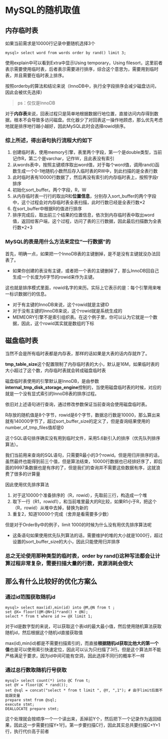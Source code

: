 # MySQL的随机取值

## 内存临时表

如果当前需求是10000行记录中要随机选择3个

```mysql
mysql> select word from words order by rand() limit 3;
```

使用explain中可以看到Extra中显示Using temporary，Using filesort，这里前者表示需要使用临时表，后者表示需要进行排序，综合这个意思为，需要用到临时表，并且需要在临时表上排序。

按照orderby的算法和结论来说（InnoDB中，执行全字段排序会减少磁盘访问，因此会被优先选择）

> ps：仅仅是InnoDB

对于**内存表**来说，回表过程只是简单地根据数据行地位置，直接访问内存得到数据，根本不会导致多访问磁盘。优化器少了对回表这一操作地顾虑，那么优先考虑地就是排序地行越小越好，因此MySQL此时会选择rowid排序。

### 综上所述，得出语句执行流程大约如下

1. 创建临时表，使用memory引擎，表里两个字段，第一个是double类型，当前记作R，第二个是varchar，记作W，且此表没有索引
2. 从words表中，按照主键顺序取出word值，对于每个word值，调用rand()函数生成一个0-1地随机小数然后存入临时表的RW中，到此扫描的是全表行数
3. 此时临时表有10000行数据了，然后再没有索引的内存临时表上，按照字段r排序
4. 初始化sort_buffer。两个字段，R，W
5. 从内存临时表一行行的取出R和**位置信息**，分别存入sort_buffer的两个字段中，这个过程会对内存临时表全表扫描，此时行数已经是全表行数*2
6. 在sort_buffer中根据R的值进行排序
7. 排序完成后，取出前三个结果的位置信息，依次到内存临时表中取出word值，返回给客户端，这个过程，访问了表的三行数据，因此最后扫描数为全表行数*2+3

###  MySQL的表是用什么方法来定位“一行数据”的

首先，明确一点，如果把一个InnoDB表的主键删掉，是不是没有主键就没办法回表了。

- 如果你创建的表没有主键，或者把一个表的主键删掉了，那么InnoDB回自己生成一个长度为6字节的rowid来作为主键。

这也就是排序模式里面，rowid名字的来历。实际上它表示的是：每个引擎用来唯一标识数据行的信息。

- 对于有主键的InnoDB来说，这个rowid就是主键ID
- 对于没有主键的InnoDB来说，这个rowid就是系统生成的
- MEMEORY引擎不是索引组织表。在这个例子里，你可以认为它就是一个数据，因此，这个rowid其实就是数组的下标

## 磁盘临时表

当然不会是所有临时表都是内存表，那样的话如果是大表的话内存就炸了。

**tmp_table_size**这个配置限制了内存临时表的大小，默认是16M，如果临时表的大小超过了这个数，内存临时表就会转成磁盘临时表

磁盘临时表使用的引擎默认是InnoDB，是由参数**internal_tmp_disk_storage_engine**控制的，当使用磁盘临时表的时候，对应的就是一个没有显式索引的InnoDB表的排序过程。

依旧对上述语句进行查询，通过修改参数保证当前查询会使用磁盘临时表。

R存放的随机值是8个字节，rowid是6个字节，数据总行数是10000，那么算出来就有140000字节了，超过sort_buffer_size的定义了，但是查询结果使用的number_of_tmp_files值却是0

这个SQL语句排序确实没有用到临时文件，采用5.6新引入的排序（优先队列排序算法）。

我们当前用来查询的SQL语句，只需要R最小的3个rowid。但是用归并排序的话，虽然最终也能得到前三个值，但是算法结束，10000行数据也已经排好序了，即后面的9997条数据也是有序的了，但是我们的查询并不需要这些数据有序，这就浪费了很多的计算量

因此使用优先排序算法

1. 对于这10000个准备排序的（R，rowid），先取前三行，构造成一个堆
2. 取下一行（R1，rowid1），和当前堆里最大的R比较，如果R1小于R，把这个（R，rowid）从堆中去掉，替换为新的
3. 重复2，知道10000个完成（舍弃是看需要多少数）

但是对于OrderBy中的例子，limit 1000的时候为什么没有用优先排序算法呢

- 这条语句如果使用优先队列算法的话，需要维护的堆的大小就是1000行，超过设置的sort_buffer_size的大小，因此只能使用归并排序

### 总之无论使用那种类型的临时表，order by rand()这种写法都会让计算过程非常复杂，需要扫描大量的行数，资源消耗会很大

## 那么有什么比较好的优化方案么

### 通过id范围获取随机id

```mysql
mysql> select max(id),min(id) into @M,@N from t ;
set @X= floor((@M-@N+1)*rand() + @N);
select * from t where id >= @X limit 1;
```



对于id是数字型的来说，可以获取这个表id的最大最小值，然后使用随机算法获取随机id，然后根据这个随机id直接获取值

max(id),min(id)都是不需要扫描索引的，而直接**根据随机id获取比他大的第一个值**也是可以使用索引快速定位，因此可以认为只扫描了3行。但是这个算法并不能严格满足于要求，因为id中间可能有空洞，因此选择不同行的概率不一样

### 通过总行数取随机行号获取

```mysql
mysql> select count(*) into @C from t;
set @Y = floor(@C * rand());
set @sql = concat("select * from t limit ", @Y, ",1"); # 由于limit后面不能跟变量
prepare stmt from @sql;
execute stmt;
DEALLOCATE prepare stmt;
```

这个处理就会按顺序一个一个读出来，丢掉前Y个，然后把下一个记录作为返回结果，因此这一步需要扫描Y+1行。第一步要扫描C行，因此其实总共要扫描C+Y+1行，执行代价高于前者